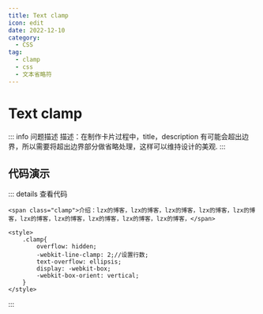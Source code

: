 ```yaml
---
title: Text clamp
icon: edit
date: 2022-12-10
category:
  - CSS
tag:
  - clamp
  - css
  - 文本省略符
---
```


# Text clamp
::: info 问题描述
描述：在制作卡片过程中，title，description 有可能会超出边界，所以需要将超出边界部分做省略处理，这样可以维持设计的美观.
:::

## 代码演示

<cssclamp/>


::: details 查看代码
```vue
<span class="clamp">介绍：lzx的博客，lzx的博客，lzx的博客，lzx的博客，lzx的博客，lzx的博客，lzx的博客，lzx的博客，lzx的博客，lzx的博客，</span>

<style>
    .clamp{
        overflow: hidden;
        -webkit-line-clamp: 2;//设置行数;
        text-overflow: ellipsis;
        display: -webkit-box;
        -webkit-box-orient: vertical;
    }
</style>

```
:::